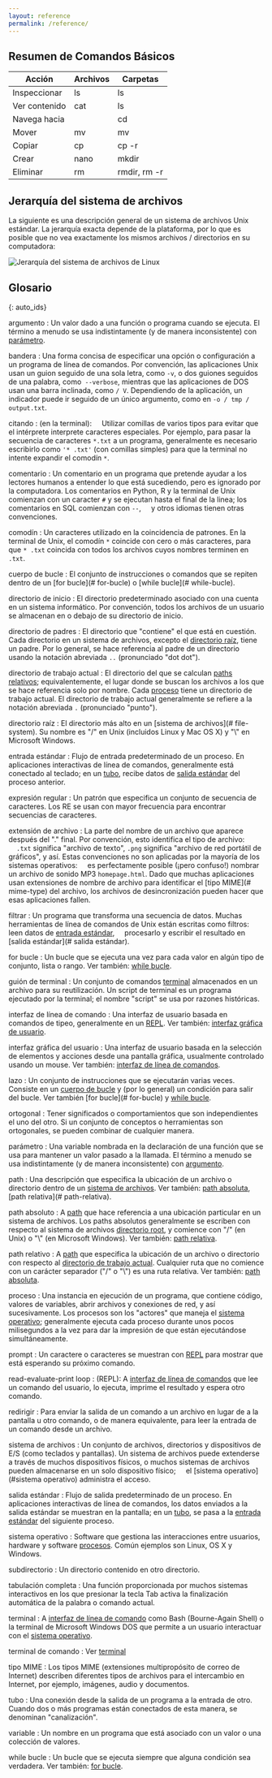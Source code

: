 ```yaml
---
layout: reference
permalink: /reference/
---
```


## Resumen de Comandos Básicos

| Acción | Archivos | Carpetas |
| ------------- | ------- | -------------- |
| Inspeccionar | ls | ls |
| Ver contenido | cat | ls |
| Navega hacia | | cd |
| Mover | mv | mv |
| Copiar | cp | cp -r |
| Crear | nano | mkdir |
| Eliminar | rm | rmdir, rm -r |

## Jerarquía del sistema de archivos

La siguiente es una descripción general de un sistema de archivos Unix estándar.
La jerarquía exacta depende de la plataforma,
por lo que es posible que no vea exactamente los mismos archivos / directorios en su computadora:

![Jerarquía del sistema de archivos de Linux](../fig/standard-filesystem-hierarchy.svg)

## Glosario

{: auto_ids}

argumento
: Un valor dado a una función o programa cuando se ejecuta. El término a menudo se usa indistintamente (y de manera inconsistente) con [parámetro](#parámetro).

bandera
: Una forma concisa de especificar una opción o configuración a un programa de línea de comandos. Por convención, las aplicaciones Unix usan un guion seguido de una sola letra, como `-v`, o dos guiones seguidos de una palabra, como` --verbose`, mientras que las aplicaciones de DOS usan una barra inclinada, como `/ V`. Dependiendo de la aplicación, un indicador puede ir seguido de un único argumento, como en `-o / tmp / output.txt`.

citando
: (en la terminal):
    Utilizar comillas de varios tipos para evitar que el intérprete interprete caracteres especiales. Por ejemplo, para pasar la secuencia de caracteres `*.txt` a un programa, generalmente es necesario escribirlo como `'* .txt'` (con comillas simples) para que la terminal no intente expandir el comodín `*`.

comentario
: Un comentario en un programa que pretende ayudar a los lectores humanos a entender lo que está sucediendo, pero es ignorado por la computadora. Los comentarios en Python, R y la terminal de Unix comienzan con un caracter `#` y se ejecutan hasta el final de la linea; los comentarios en SQL comienzan con `--`,
    y otros idiomas tienen otras convenciones.

comodín
: Un caracteres utilizado en la coincidencia de patrones. En la terminal de Unix, el comodín `*` coincide con cero o más caracteres, para que `* .txt` coincida con todos los archivos cuyos nombres terminen en` .txt`.

cuerpo de bucle
: El conjunto de instrucciones o comandos que se repiten dentro de un [for bucle](# for-bucle) o [while bucle](# while-bucle).

directorio de inicio
: El directorio predeterminado asociado con una cuenta en un sistema informático. Por convención, todos los archivos de un usuario se almacenan en o debajo de su directorio de inicio.

directorio de padres
: El directorio que "contiene" el que está en cuestión. Cada directorio en un sistema de archivos, excepto el [directorio raíz](#directorio-raíz), tiene un padre. Por lo general, se hace referencia al padre de un directorio usando la notación abreviada `..` (pronunciado "dot dot").

directorio de trabajo actual
: El directorio del que se calculan [paths relativos](#path-relativa); equivalentemente, el lugar donde se buscan los archivos a los que se hace referencia solo por nombre. Cada [proceso](#proceso) tiene un directorio de trabajo actual. El directorio de trabajo actual generalmente se refiere a la notación abreviada `.` (pronunciado "punto").

directorio raíz
: El directorio más alto en un [sistema de archivos](# file-system). Su nombre es "/" en Unix (incluidos Linux y Mac OS X) y "\\" en Microsoft Windows.

entrada estándar
: Flujo de entrada predeterminado de un proceso. En aplicaciones interactivas de línea de comandos, generalmente está conectado al teclado; en un [tubo](#tubería), recibe datos de [salida estándar](#estándar-salida) del proceso anterior.

expresión regular
: Un patrón que especifica un conjunto de secuencia de caracteres. Los RE se usan con mayor frecuencia para encontrar secuencias de caracteres.

extensión de archivo
: La parte del nombre de un archivo que aparece después del "." final. Por convención, esto identifica el tipo de archivo:
    `.txt` significa "archivo de texto", `.png` significa "archivo de red portátil de gráficos", y así. Estas convenciones no son aplicadas por la mayoría de los sistemas operativos:
    es perfectamente posible (¡pero confuso!) nombrar un archivo de sonido MP3 `homepage.html`. Dado que muchas aplicaciones usan extensiones de nombre de archivo para identificar el [tipo MIME](# mime-type) del archivo, los archivos de desincronización pueden hacer que esas aplicaciones fallen.

filtrar
: Un programa que transforma una secuencia de datos. Muchas herramientas de línea de comandos de Unix están escritas como filtros: leen datos de [entrada estándar](#entrada-estándar),
    procesarlo y escribir el resultado en [salida estándar](# salida estándar).

for bucle
: Un bucle que se ejecuta una vez para cada valor en algún tipo de conjunto, lista o rango. Ver también: [while bucle](#while-bucle).

guión de terminal
: Un conjunto de comandos [terminal](#terminal) almacenados en un archivo para su reutilización. Un script de terminal es un programa ejecutado por la terminal; el nombre "script" se usa por razones históricas.

interfaz de línea de comando
: Una interfaz de usuario basada en comandos de tipeo, generalmente en un [REPL](#read-evaluate-print-loop). Ver también: [interfaz gráfica de usuario](#graphical-user-interface).

interfaz gráfica del usuario
: Una interfaz de usuario basada en la selección de elementos y acciones desde una pantalla gráfica, usualmente controlado usando un mouse. Ver también: [interfaz de línea de comandos](#command-line-interface).

lazo
: Un conjunto de instrucciones que se ejecutarán varias veces. Consiste en un [cuerpo de bucle](#bucle-cuerpo) y (por lo general) un condición para salir del bucle. Ver también [for bucle](# for-bucle) y [while bucle](#while-bucle).

ortogonal
: Tener significados o comportamientos que son independientes el uno del otro. Si un conjunto de conceptos o herramientas son ortogonales, se pueden combinar de cualquier manera.

parámetro
: Una variable nombrada en la declaración de una función que se usa para mantener un valor pasado a la llamada. El término a menudo se usa indistintamente (y de manera inconsistente) con [argumento](#argumento).

path
: Una descripción que especifica la ubicación de un archivo o directorio dentro de un [sistema de archivos](#file-system). Ver también: [path absoluta](#path-absoluta), [path relativa](# path-relativa).

path absoluto
: A [path](#path) que hace referencia a una ubicación particular en un sistema de archivos. Los paths absolutos generalmente se escriben con respecto al sistema de archivos [directorio root](#directorio-root), y comience con "/" (en Unix) o "\\" (en Microsoft Windows). Ver también: [path relativa](#path-relativa).

path relativo
: A [path](#ruta) que especifica la ubicación de un archivo o directorio con respecto al [directorio de trabajo actual](#current-working-directory). Cualquier ruta que no comience con un carácter separador ("/" o "\\") es una ruta relativa. Ver también: [path absoluta](#path-absoluta).

proceso
: Una instancia en ejecución de un programa, que contiene código, valores de variables, abrir archivos y conexiones de red, y así sucesivamente. Los procesos son los "actores" que maneja el [sistema operativo](#sistema-operativo); generalmente ejecuta cada proceso durante unos pocos milisegundos a la vez para dar la impresión de que están ejecutándose simultáneamente.

prompt
: Un caractere o caracteres se muestran con [REPL](#read-evaluate-print-loop) para mostrar que está esperando su próximo comando.

read-evaluate-print loop
: (REPL): A [interfaz de línea de comandos](#command-line-interface) que lee un comando del usuario, lo ejecuta, imprime el resultado y espera otro comando.

redirigir
: Para enviar la salida de un comando a un archivo en lugar de a la pantalla u otro comando, o de manera equivalente, para leer la entrada de un comando desde un archivo.

sistema de archivos
: Un conjunto de archivos, directorios y dispositivos de E/S (como teclados y pantallas). Un sistema de archivos puede extenderse a través de muchos dispositivos físicos, o muchos sistemas de archivos pueden almacenarse en un solo dispositivo físico;
    el [sistema operativo](#sistema operativo) administra el acceso.

salida estándar
: Flujo de salida predeterminado de un proceso. En aplicaciones interactivas de línea de comandos, los datos enviados a la salida estándar se muestran en la pantalla; en un [tubo](#tubería), se pasa a la [entrada estándar](#entrada-estándar) del siguiente proceso.

sistema operativo
: Software que gestiona las interacciones entre usuarios, hardware y software [procesos](#proceso). Común ejemplos son Linux, OS X y Windows.

subdirectorio
: Un directorio contenido en otro directorio.

tabulación completa
: Una función proporcionada por muchos sistemas interactivos en los que presionar la tecla Tab activa la finalización automática de la palabra o comando actual.

terminal
: A [interfaz de línea de comando](#cli) como Bash (Bourne-Again Shell) o la terminal de Microsoft Windows DOS que permite a un usuario interactuar con el [sistema operativo](#sistema-operativo).

terminal de comando
: Ver [terminal](#terminal)

tipo MIME
: Los tipos MIME (extensiones multipropósito de correo de Internet) describen diferentes tipos de archivos para el intercambio en Internet, por ejemplo, imágenes, audio y documentos.

tubo
: Una conexión desde la salida de un programa a la entrada de otro. Cuando dos o más programas están conectados de esta manera, se denominan "canalización".

variable
: Un nombre en un programa que está asociado con un valor o una colección de valores.

while bucle
: Un bucle que se ejecuta siempre que alguna condición sea verdadera. Ver también: [for bucle](#for-bucle).
